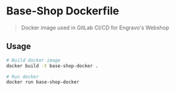 # Base-Shop Dockerfile

> Docker image used in GitLab CI/CD for Engravo's Webshop

## Usage

```bash
# Build docker image
docker build -t base-shop-docker .

# Run docker
docker run base-shop-docker
```
